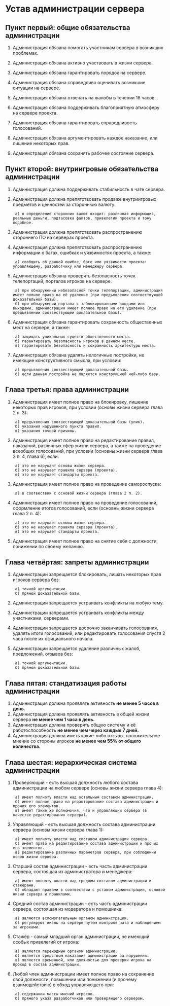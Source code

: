 # Устав администрации сервера

## Пункт первый: общие обязательства администрации

1. Администрация обязана помогать участникам сервера в возникших проблемах.

2. Администрация обязана активно участвовать в жизни сервера.

3. Администрация обязана гарантировать порядок на сервере.

3. Администрация обязана справедливо оценивать возникшие ситуации на сервере.

4. Администрация обязана отвечать на жалобы в течении 18 часов.

5. Администрация обязана поддерживать благоприятную атмосферу на сервере проекта.

6. Администрация обязана гарантировать справедливость голосований.

7. Администрация обязана аргументировать каждое наказание, или лишение некоторых прав.

8. Администрация обязана сохранять рабочее состояние сервера.


## Пункт второй: внутриигровые обязательства администрации

1. Администрация должна поддерживать стабильность в чате сервера.

2. Администрация должна препятствовать продаже внутриигровых предметов и ценностей за стороннюю валюту:

        а) в определение сторонних валют входит: различная информация, реальные деньги, подтасовка фактов, привелегии проекта и тому подобное.

3. Администрация должна препятствовать распространению стороннего ПО на серверах проекта.

4. Администрация должна препятствовать распространению информации о багах, ошибках и уязвимостях проекта, а также:

        а) сообщить об данной ошибке, баге или уязвимости проекта: управляющему, разработчику или менеджеру сервера.

5. Администрация обязана проверять безопасность точек телепортаций, порталов игроков на сервере.

        а) при обнаружении небезопасной точки телепортации, администрация имеет полное право на её удаление (при предъявлении соотвествующей доказательной базы).
        б) при обнаружении портала с заблокированными входами или выходами, администрация имеет полное право на его удаление (при предъявлении соотвествующей доказательной базы).

6. Администрация обязана гарантировать сохранность общественных мест на сервере, а также:

        а) защищать уникальных существ общественного места.
        б) гарантировать безопасность игроков в данном месте.
        в) гарантировать безопасность и сохранность архитектуры места.

7. Администрация обязана удалять нелогичные постройки, не имеющие конструктивного смысла, при условии:

        а) предъявления соотвествующей доказательной базы.
        б) если данная постройка не является конструкцией чей-либо базы.

## Глава третья: права администрации

1. Администрация имеет полное право на блокировку, лишение некоторых прав игроков, при условии (основы жизни сервера глава 2 п. 3):

        а) предъявления соотвествующей доказательной базы (улик).
        б) указания нарушенного пункта правил.
        в) указания точной причины.

2. Администрация имеет полное право на редактирование правил, наказаний, различных сфер жизни сервера, а также на проведение всеобщих голосований, при условии (основны жизни сервера глава 2 п. 4, глава 6), если:

        а) это не нарушант основы жизни сервера.
        б) это не нарушает правила сервера (проекта).
        в) это не нарушает стандарты проекта.

3. Администрация имеет полное право на проведение самороспуска:

        а) в соотвествии с основой жизни сервера (глава 2 п. 2).

4. Администрация имеет полное право на проведение голосований, оформление итогов голосований, если (основны жизни сервера глава 2 п. 4):

        а) это не нарушает основы жизни сервера.
        б) это не нарушает правила сервера (проекта).
        в) это не нарушает стандарты проекта.

5. Администрация имеет полное право на снятие себя с должности, понижении по своему желанию.

## Глава четвёртая: запреты администрации

1. Администрации запрещается блокировать, лишать некоторых прав игроков сервера без:

        а) точной аргументации.
        б) прямой доказательной базы.

2. Администрации запрещается устраивать конфликты на любую тему.

3. Администрации запрещается устраивать конфликты между участниками, серверами.

4. Администрации запрещается досрочно заканчивать голосования, удалять итоги голосований, или редактировать голосования спустя 2 часа после их официального начала.

5. Администрации запрещается удаление различных жалоб, предложений, отзывов без:

        а) точной аргументации.
        б) прямой доказательной базы.

## Глава пятая: стандатизация работы администрации

1. Администрация должна проявлять активность **не менее 5 часов в день.**
2. Администрация должна проявлять активность в общей жизни сервера **не менее чем 1 часа в день.**
3. Администрация должна проверять общую систему и её работоспособность **не менее чем через каждые 7 дней.**
4. Администрация должна иметь какие-либо отзывы, положительное мнение со стороны игроков **не менее чем 55% от общего количества.**

## Глава шестая: иерархическая система администрации

1. Проверяющий - есть высшая должность любого состава администрации на любом сервере (основы жизни сервера глава 4):

        а) имеет полноту власти над остальным составом администрации.
        б) имеет полное право на редактирование состава администрации и прочих его элементов.
        в) имеет такие же полномочия, что и управляющий сервера (в качестве редактирования сервера).

2. Управляющий - есть высшая должность состава администрации сервера (основы жизни сервера глава 1):

        а) имеет полноту власти над составом администрации сервера.
        б) имеет право на редактирование состава администрации и прочих его элементов.
        в) редактирование различных параметров сервера, при соблюдении основ жизни сервера.

3. Старший состав администрации - есть часть администрации сервера, состоящая из администратора и менеджера:

        а) имеют полноту власти над средним составом администрации и стажёрами.
        б) обладают правами в соотвествии с уставом администрации, основой жизни сервера и правилами.

4. Средний состав администрации - есть часть администрации сервера, состоящая из модератора и помощника:

        а) являются вспомогательным органом администрации.
        б) регулируют жизнь на сервере путем контроля чата и наблюдением за игроками.

5. Стажёр - самый младший орган администрации, не имеющий особых привелегий от игрока:

        а) является переходным органом администрации.
        б) является средством наказания администрации за нарушения.
        в) является временной, или должностью для проверки игрока на проход в состав администрации.

6. Любой член администрации имеет полное право на сохранение свой должности, повышении или понижении (и прочему взаимодействию) в обход управляющего при:

        а) содержании массы мнений игроков.
        б) прямого указа разработчиков или проверяющего сервером.




